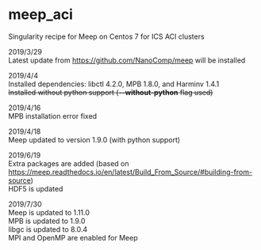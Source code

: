 # meep_aci
Singularity recipe for Meep on Centos 7 for ICS ACI clusters

2019/3/29  
Latest update from https://github.com/NanoComp/meep will be installed

2019/4/4  
Installed dependencies: libctl 4.2.0, MPB 1.8.0, and Harminv 1.4.1  
~~Installed without python support (**--without-python** flag used)~~

2019/4/16  
MPB installation error fixed

2019/4/18  
Meep updated to version 1.9.0 (with python support)

2019/6/19  
Extra packages are added (based on https://meep.readthedocs.io/en/latest/Build_From_Source/#building-from-source)  
HDF5 is updated  

2019/7/30  
Meep is updated to 1.11.0  
MPB is updated to 1.9.0  
libgc is updated to 8.0.4  
MPI and OpenMP are enabled for Meep

